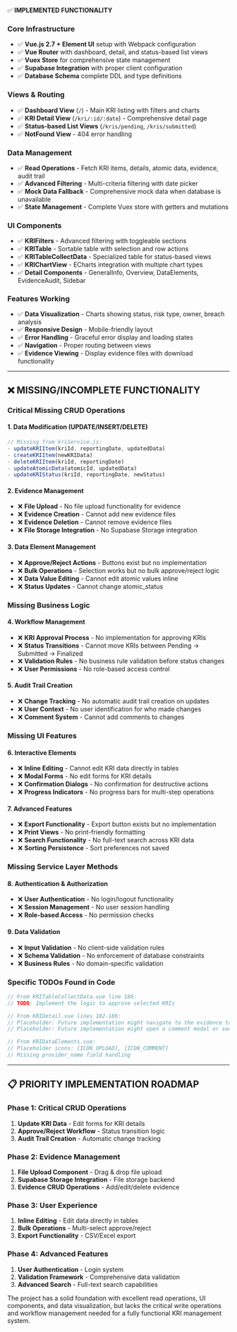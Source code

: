✅ **IMPLEMENTED FUNCTIONALITY**

### **Core Infrastructure**

- ✅ **Vue.js 2.7 + Element UI** setup with Webpack configuration
- ✅ **Vue Router** with dashboard, detail, and status-based list views
- ✅ **Vuex Store** for comprehensive state management
- ✅ **Supabase Integration** with proper client configuration
- ✅ **Database Schema** complete DDL and type definitions

### **Views & Routing**

- ✅ **Dashboard View** (`/`) - Main KRI listing with filters and charts
- ✅ **KRI Detail View** (`/kri/:id/:date`) - Comprehensive detail page
- ✅ **Status-based List Views** (`/kris/pending`, `/kris/submitted`)
- ✅ **NotFound View** - 404 error handling

### **Data Management**

- ✅ **Read Operations** - Fetch KRI items, details, atomic data, evidence, audit trail
- ✅ **Advanced Filtering** - Multi-criteria filtering with date picker
- ✅ **Mock Data Fallback** - Comprehensive mock data when database is unavailable
- ✅ **State Management** - Complete Vuex store with getters and mutations

### **UI Components**

- ✅ **KRIFilters** - Advanced filtering with toggleable sections
- ✅ **KRITable** - Sortable table with selection and row actions
- ✅ **KRITableCollectData** - Specialized table for status-based views
- ✅ **KRIChartView** - ECharts integration with multiple chart types
- ✅ **Detail Components** - GeneralInfo, Overview, DataElements, EvidenceAudit, Sidebar

### **Features Working**

- ✅ **Data Visualization** - Charts showing status, risk type, owner, breach analysis
- ✅ **Responsive Design** - Mobile-friendly layout
- ✅ **Error Handling** - Graceful error display and loading states
- ✅ **Navigation** - Proper routing between views
- ✅ **Evidence Viewing** - Display evidence files with download functionality

---

## ❌ **MISSING/INCOMPLETE FUNCTIONALITY**

### **Critical Missing CRUD Operations**

#### **1. Data Modification (UPDATE/INSERT/DELETE)**

```javascript
// Missing from kriService.js:
- updateKRIItem(kriId, reportingDate, updatedData)
- createKRIItem(newKRIData)
- deleteKRIItem(kriId, reportingDate)
- updateAtomicData(atomicId, updatedData)
- updateKRIStatus(kriId, reportingDate, newStatus)
```

#### **2. Evidence Management**

- ❌ **File Upload** - No file upload functionality for evidence
- ❌ **Evidence Creation** - Cannot add new evidence files
- ❌ **Evidence Deletion** - Cannot remove evidence files
- ❌ **File Storage Integration** - No Supabase Storage integration

#### **3. Data Element Management**

- ❌ **Approve/Reject Actions** - Buttons exist but no implementation
- ❌ **Bulk Operations** - Selection works but no bulk approve/reject logic
- ❌ **Data Value Editing** - Cannot edit atomic values inline
- ❌ **Status Updates** - Cannot change atomic_status

### **Missing Business Logic**

#### **4. Workflow Management**

- ❌ **KRI Approval Process** - No implementation for approving KRIs
- ❌ **Status Transitions** - Cannot move KRIs between Pending → Submitted → Finalized
- ❌ **Validation Rules** - No business rule validation before status changes
- ❌ **User Permissions** - No role-based access control

#### **5. Audit Trail Creation**

- ❌ **Change Tracking** - No automatic audit trail creation on updates
- ❌ **User Context** - No user identification for who made changes
- ❌ **Comment System** - Cannot add comments to changes

### **Missing UI Features**

#### **6. Interactive Elements**

- ❌ **Inline Editing** - Cannot edit KRI data directly in tables
- ❌ **Modal Forms** - No edit forms for KRI details
- ❌ **Confirmation Dialogs** - No confirmation for destructive actions
- ❌ **Progress Indicators** - No progress bars for multi-step operations

#### **7. Advanced Features**

- ❌ **Export Functionality** - Export button exists but no implementation
- ❌ **Print Views** - No print-friendly formatting
- ❌ **Search Functionality** - No full-text search across KRI data
- ❌ **Sorting Persistence** - Sort preferences not saved

### **Missing Service Layer Methods**

#### **8. Authentication & Authorization**

- ❌ **User Authentication** - No login/logout functionality
- ❌ **Session Management** - No user session handling
- ❌ **Role-based Access** - No permission checks

#### **9. Data Validation**

- ❌ **Input Validation** - No client-side validation rules
- ❌ **Schema Validation** - No enforcement of database constraints
- ❌ **Business Rules** - No domain-specific validation

### **Specific TODOs Found in Code**

```javascript
// From KRITableCollectData.vue line 186:
// TODO: Implement the logic to approve selected KRIs

// From KRIDetail.vue lines 182-186:
// Placeholder: Future implementation might navigate to the evidence tab or open a modal.
// Placeholder: Future implementation might open a comment modal or section.

// From KRIDataElements.vue:
// Placeholder icons: [ICON_UPLOAD], [ICON_COMMENT]
// Missing provider_name field handling
```

---

## 📋 **PRIORITY IMPLEMENTATION ROADMAP**

### **Phase 1: Critical CRUD Operations**

1. **Update KRI Data** - Edit forms for KRI details
2. **Approve/Reject Workflow** - Status transition logic
3. **Audit Trail Creation** - Automatic change tracking

### **Phase 2: Evidence Management**

1. **File Upload Component** - Drag & drop file upload
2. **Supabase Storage Integration** - File storage backend
3. **Evidence CRUD Operations** - Add/edit/delete evidence

### **Phase 3: User Experience**

1. **Inline Editing** - Edit data directly in tables
2. **Bulk Operations** - Multi-select approve/reject
3. **Export Functionality** - CSV/Excel export

### **Phase 4: Advanced Features**

1. **User Authentication** - Login system
2. **Validation Framework** - Comprehensive data validation
3. **Advanced Search** - Full-text search capabilities

The project has a solid foundation with excellent read operations, UI components, and data visualization, but lacks the critical write operations and workflow management needed for a fully functional KRI management system.
